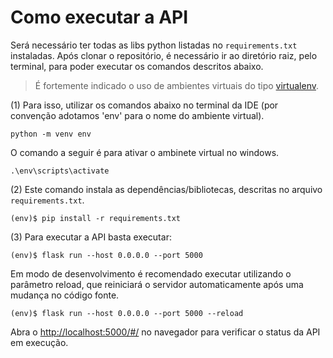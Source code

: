 # Como executar a API


Será necessário ter todas as libs python listadas no `requirements.txt` instaladas.
Após clonar o repositório, é necessário ir ao diretório raiz, pelo terminal, para poder executar os comandos descritos abaixo.

> É fortemente indicado o uso de ambientes virtuais do tipo [virtualenv](https://virtualenv.pypa.io/en/latest/installation.html).

(1) Para isso, utilizar os comandos abaixo no terminal da IDE (por convenção adotamos 'env' para o nome do ambiente virtual).

```
python -m venv env 
```

O comando a seguir é para ativar o ambinete virtual no windows.

```
.\env\scripts\activate
```

(2) Este comando instala as dependências/bibliotecas, descritas no arquivo `requirements.txt`.

```
(env)$ pip install -r requirements.txt
```

(3) Para executar a API  basta executar:

```
(env)$ flask run --host 0.0.0.0 --port 5000
```

Em modo de desenvolvimento é recomendado executar utilizando o parâmetro reload, que reiniciará o servidor
automaticamente após uma mudança no código fonte. 

```
(env)$ flask run --host 0.0.0.0 --port 5000 --reload
```

Abra o [http://localhost:5000/#/](http://localhost:5000/#/) no navegador para verificar o status da API em execução.

